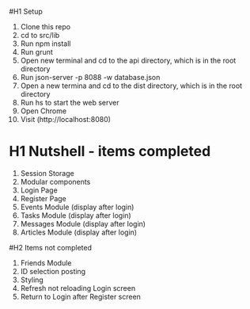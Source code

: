 #H1 Setup

1. Clone this repo
2. cd to src/lib
3. Run npm install
4. Run grunt
5. Open new terminal and cd to the api directory, which is in the root directory
6. Run json-server -p 8088 -w database.json
7. Open a new termina and cd to the dist directory, which is in the root directory
8. Run hs to start the web server
9. Open Chrome
10. Visit (http://localhost:8080)

# H1 Nutshell - items completed
1. Session Storage
2. Modular components
3. Login Page
4. Register Page
5. Events Module (display after login)
6. Tasks Module (display after login)
7. Messages Module (display after login)
8. Articles Module (display after login)

#H2 Items not completed
1. Friends Module
2. ID selection posting
3. Styling
4. Refresh not reloading Login screen
5. Return to Login after Register screen


